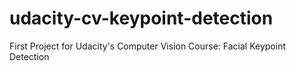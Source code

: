 # udacity-cv-keypoint-detection
First Project for Udacity's Computer Vision Course: Facial Keypoint Detection
